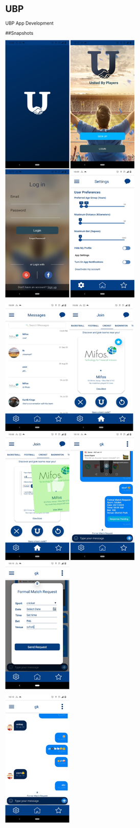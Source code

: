 # UBP
UBP App Development

##Snapshots

<img src="https://github.com/anubhav11march/anubhav11march.github.io/blob/master/q1.jpeg" width="200" height="400" />    <img src="https://github.com/anubhav11march/anubhav11march.github.io/blob/master/q2.jpeg" width="200" height="400" />    <img src="https://github.com/anubhav11march/anubhav11march.github.io/blob/master/q3.jpeg" width="200" height="400" />   <img src="https://github.com/anubhav11march/anubhav11march.github.io/blob/master/q4.jpeg" width="200" height="400" />   



<img src="https://github.com/anubhav11march/anubhav11march.github.io/blob/master/q5.jpeg" width="200" height="400" /><img src="https://github.com/anubhav11march/anubhav11march.github.io/blob/master/q6.jpeg" width="200" height="400" />    <img src="https://github.com/anubhav11march/anubhav11march.github.io/blob/master/q7.jpeg" width="200" height="400" />    <img src="https://github.com/anubhav11march/anubhav11march.github.io/blob/master/q8.jpeg" width="200" height="400" />    <img src="https://github.com/anubhav11march/anubhav11march.github.io/blob/master/q9.jpeg" width="200" height="400" />    



<img src="https://github.com/anubhav11march/anubhav11march.github.io/blob/master/q10.jpeg" width="200" height="400" />

